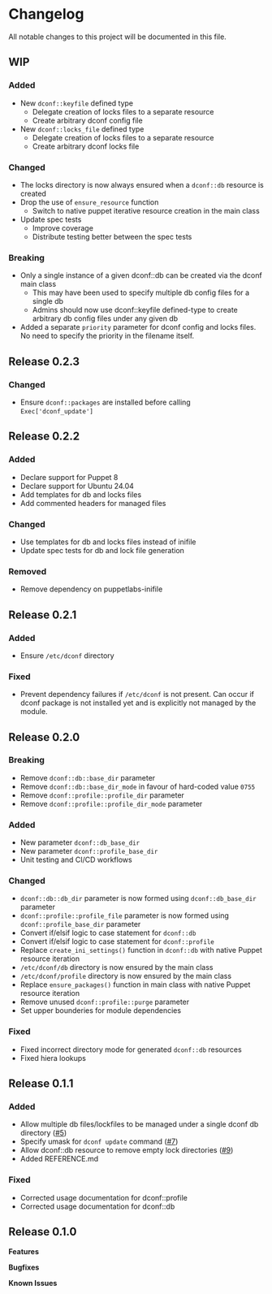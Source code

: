 # Changelog

All notable changes to this project will be documented in this file.
## WIP
### Added
- New `dconf::keyfile` defined type
  - Delegate creation of locks files to a separate resource
  - Create arbitrary dconf config file
- New `dconf::locks_file` defined type
  - Delegate creation of locks files to a separate resource
  - Create arbitrary dconf locks file
### Changed
- The locks directory is now always ensured when a `dconf::db` resource is created
- Drop the use of `ensure_resource` function
  - Switch to native puppet iterative resource creation in the main class
- Update spec tests
  - Improve coverage
  - Distribute testing better between the spec tests
### Breaking
- Only a single instance of a given dconf::db can be created via the dconf main class
  - This may have been used to specify multiple db config files for a single db
  - Admins should now use dconf::keyfile defined-type to create arbitrary db config files under any given db
- Added a separate `priority` parameter for dconf config and locks files. No need to specify the priority in the filename itself.


## Release 0.2.3
### Changed
- Ensure `dconf::packages` are installed before calling `Exec['dconf_update']`

## Release 0.2.2
### Added
- Declare support for Puppet 8
- Declare support for Ubuntu 24.04
- Add templates for db and locks files
- Add commented headers for managed files
### Changed
- Use templates for db and locks files instead of inifile
- Update spec tests for db and lock file generation
### Removed
- Remove dependency on puppetlabs-inifile

## Release 0.2.1
### Added
- Ensure `/etc/dconf` directory
### Fixed
- Prevent dependency failures if `/etc/dconf` is not present. Can occur if dconf package is not installed yet and is explicitly not managed by the module.

## Release 0.2.0
### Breaking
- Remove `dconf::db::base_dir` parameter
- Remove `dconf::db::base_dir_mode` in favour of hard-coded value `0755`
- Remove `dconf::profile::profile_dir` parameter
- Remove `dconf::profile::profile_dir_mode` parameter
### Added
- New parameter `dconf::db_base_dir`
- New parameter `dconf::profile_base_dir`
- Unit testing and CI/CD workflows
### Changed
- `dconf::db::db_dir` parameter is now formed using `dconf::db_base_dir` parameter
- `dconf::profile::profile_file` parameter is now formed using `dconf::profile_base_dir` parameter
- Convert if/elsif logic to case statement for `dconf::db`
- Convert if/elsif logic to case statement for `dconf::profile`
- Replace `create_ini_settings()` function in `dconf::db` with native Puppet resource iteration
- `/etc/dconf/db` directory is now ensured by the main class
- `/etc/dconf/profile` directory is now ensured by the main class
- Replace `ensure_packages()` function in main class with native Puppet resource iteration
- Remove unused `dconf::profile::purge` parameter
- Set upper bounderies for module dependencies
### Fixed
- Fixed incorrect directory mode for generated `dconf::db` resources
- Fixed hiera lookups

## Release 0.1.1
### Added
- Allow multiple db files/lockfiles to be managed under a single dconf db directory ([#5](https://github.com/jps-help/dconf/issues/5))
- Specify umask for `dconf update` command ([#7](https://github.com/jps-help/dconf/issues/7))
- Allow dconf::db resource to remove empty lock directories ([#9](https://github.com/jps-help/dconf/issues/9))
- Added REFERENCE.md
### Fixed
- Corrected usage documentation for dconf::profile
- Corrected usage documentation for dconf::db
## Release 0.1.0

**Features**

**Bugfixes**

**Known Issues**
